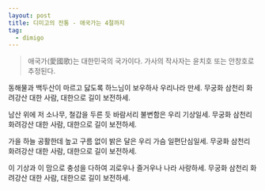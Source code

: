 ```yaml
---
layout: post
title: 디미고의 전통 - 애국가는 4절까지
tag:
  - dimigo
---
```


> 애국가(愛國歌)는 대한민국의 국가이다. 가사의 작사자는 윤치호 또는 안창호로 추정된다.

동해물과 백두산이 마르고 닳도록 하느님이 보우하사 우리나라 만세.
무궁화 삼천리 화려강산 대한 사람, 대한으로 길이 보전하세.

남산 위에 저 소나무, 철갑을 두른 듯 바람서리 불변함은 우리 기상일세.
무궁화 삼천리 화려강산 대한 사람, 대한으로 길이 보전하세.

가을 하늘 공활한데 높고 구름 없이 밝은 달은 우리 가슴 일편단심일세.
무궁화 삼천리 화려강산 대한 사람, 대한으로 길이 보전하세.

이 기상과 이 맘으로 충성을 다하여 괴로우나 즐거우나 나라 사랑하세.
무궁화 삼천리 화려강산 대한 사람, 대한으로 길이 보전하세.

